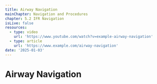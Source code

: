 ```yaml
---
title: Airway Navigation
mainChapter: Navigation and Procedures
chapter: 5.2 IFR Navigation
isLive: false
resources:
  - type: video
    url: 'https://www.youtube.com/watch?v=example-airway-navigation'
  - type: article
    url: 'https://www.example.com/airway-navigation'
date: '2025-01-03'
---
```


# Airway Navigation
